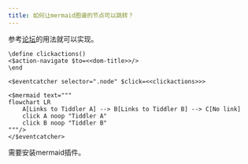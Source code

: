 ```yaml
---
title: 如何让mermaid图谱的节点可以跳转？
---
```


参考[论坛](https://talk.tiddlywiki.org/t/mermaid-tw5-plugin-update-to-mermaid-8-13-2-9-3-0/1117/19)的用法就可以实现。

```
\define clickactions()
<$action-navigate $to=<<dom-title>>/>
\end

<$eventcatcher selector=".node" $click=<<clickactions>>>

<$mermaid text="""
flowchart LR
    A[Links to Tiddler A] --> B[Links to Tiddler B] --> C[No link]
    click A noop "Tiddler A"
    click B noop "Tiddler B"
"""/>
</$eventcatcher>
```

需要安装mermaid插件。
